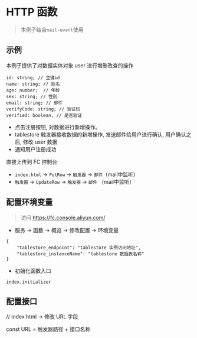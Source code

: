 # HTTP 函数
> 本例子结合`mail-event`使用

##  示例
本例子提供了对数据实体对象 user 进行增删改查的操作
```
id: string; // 主键id
name: string; // 姓名
age: number;  // 年龄
sex: string; // 性别
email: string; // 邮件
verifyCode: string; // 验证码
verified: boolean, // 是否验证

```

- 点击注册按钮, 对数据进行新增操作。
- tablestore 触发器接收数据的新增操作, 发送邮件给用户进行确认, 用户确认之后, 修改 user 数据
- 通知用户注册成功


直接上传到 FC 控制台
- `index.html` -> `PutRow` -> `触发器` -> `邮件`（mail中监听）
- `触发器` -> `UpdateRow` -> `触发器` -> `邮件` （mail中监听）

## 配置环境变量
> 访问 https://fc.console.aliyun.com/

- 服务 -> 函数 -> 概览 -> 修改配置 -> 环境变量
```
{
    "tablestore_endpoint": "tablestore 实例访问地址",
    "tablestore_instanceName": "tablestore 数据表名称"
}
```
- 初始化函数入口
```
index.initializer 
```


## 配置接口
// index.html -> 修改 URL 字段

const URL = 触发器路径 + 接口名称


